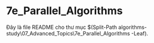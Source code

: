 # 7e_Parallel_Algorithms

Đây là file README cho thư mục $(Split-Path algorithms-study\07_Advanced_Topics\7e_Parallel_Algorithms -Leaf).
